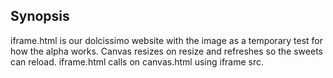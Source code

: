 ## Synopsis

iframe.html is our dolcissimo website with the image as a temporary test for how the alpha works. 
Canvas resizes on resize and refreshes so the sweets can reload.
iframe.html calls on canvas.html using iframe src.
